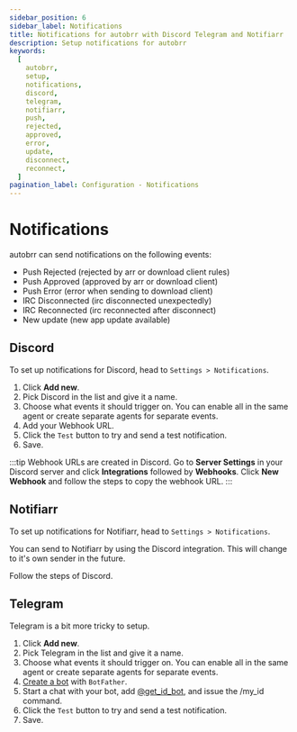 ```yaml
---
sidebar_position: 6
sidebar_label: Notifications
title: Notifications for autobrr with Discord Telegram and Notifiarr
description: Setup notifications for autobrr
keywords:
  [
    autobrr,
    setup,
    notifications,
    discord,
    telegram,
    notifiarr,
    push,
    rejected,
    approved,
    error,
    update,
    disconnect,
    reconnect,
  ]
pagination_label: Configuration - Notifications
---
```


# Notifications

autobrr can send notifications on the following events:

- Push Rejected (rejected by arr or download client rules)
- Push Approved (approved by arr or download client)
- Push Error (error when sending to download client)
- IRC Disconnected (irc disconnected unexpectedly)
- IRC Reconnected (irc reconnected after disconnect)
- New update (new app update available)

## Discord

To set up notifications for Discord, head to `Settings > Notifications`.

1. Click **Add new**.
2. Pick Discord in the list and give it a name.
3. Choose what events it should trigger on. You can enable all in the same agent or create separate agents for separate events.
4. Add your Webhook URL.
5. Click the `Test` button to try and send a test notification.
6. Save.

:::tip
Webhook URLs are created in Discord. Go to **Server Settings** in your Discord server and click **Integrations** followed by **Webhooks**. Click **New Webhook** and follow the steps to copy the webhook URL.
:::

## Notifiarr

To set up notifications for Notifiarr, head to `Settings > Notifications`.

You can send to Notifiarr by using the Discord integration. This will change to it's own sender in the future.

Follow the steps of Discord.

## Telegram

Telegram is a bit more tricky to setup.

1. Click **Add new**.
2. Pick Telegram in the list and give it a name.
3. Choose what events it should trigger on. You can enable all in the same agent or create separate agents for separate events.
4. [Create a bot](https://core.telegram.org/bots#6-botfather) with `BotFather`.
5. Start a chat with your bot, add [@get_id_bot](https://telegram.me/get_id_bot), and issue the /my_id command.
6. Click the `Test` button to try and send a test notification.
7. Save.
